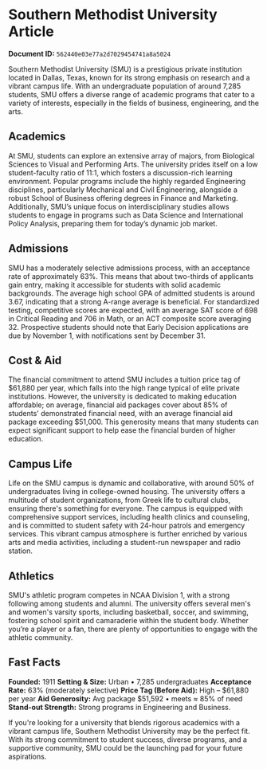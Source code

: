 # Southern Methodist University Article

**Document ID:** `562440e03e77a2d7029454741a8a5024`

Southern Methodist University (SMU) is a prestigious private institution located in Dallas, Texas, known for its strong emphasis on research and a vibrant campus life. With an undergraduate population of around 7,285 students, SMU offers a diverse range of academic programs that cater to a variety of interests, especially in the fields of business, engineering, and the arts.

## Academics
At SMU, students can explore an extensive array of majors, from Biological Sciences to Visual and Performing Arts. The university prides itself on a low student-faculty ratio of 11:1, which fosters a discussion-rich learning environment. Popular programs include the highly regarded Engineering disciplines, particularly Mechanical and Civil Engineering, alongside a robust School of Business offering degrees in Finance and Marketing. Additionally, SMU’s unique focus on interdisciplinary studies allows students to engage in programs such as Data Science and International Policy Analysis, preparing them for today’s dynamic job market.

## Admissions
SMU has a moderately selective admissions process, with an acceptance rate of approximately 63%. This means that about two-thirds of applicants gain entry, making it accessible for students with solid academic backgrounds. The average high school GPA of admitted students is around 3.67, indicating that a strong A-range average is beneficial. For standardized testing, competitive scores are expected, with an average SAT score of 698 in Critical Reading and 706 in Math, or an ACT composite score averaging 32. Prospective students should note that Early Decision applications are due by November 1, with notifications sent by December 31.

## Cost & Aid
The financial commitment to attend SMU includes a tuition price tag of $61,880 per year, which falls into the high range typical of elite private institutions. However, the university is dedicated to making education affordable; on average, financial aid packages cover about 85% of students' demonstrated financial need, with an average financial aid package exceeding $51,000. This generosity means that many students can expect significant support to help ease the financial burden of higher education.

## Campus Life
Life on the SMU campus is dynamic and collaborative, with around 50% of undergraduates living in college-owned housing. The university offers a multitude of student organizations, from Greek life to cultural clubs, ensuring there's something for everyone. The campus is equipped with comprehensive support services, including health clinics and counseling, and is committed to student safety with 24-hour patrols and emergency services. This vibrant campus atmosphere is further enriched by various arts and media activities, including a student-run newspaper and radio station.

## Athletics
SMU's athletic program competes in NCAA Division 1, with a strong following among students and alumni. The university offers several men's and women's varsity sports, including basketball, soccer, and swimming, fostering school spirit and camaraderie within the student body. Whether you’re a player or a fan, there are plenty of opportunities to engage with the athletic community.

## Fast Facts
**Founded:** 1911
**Setting & Size:** Urban • 7,285 undergraduates
**Acceptance Rate:** 63% (moderately selective)
**Price Tag (Before Aid):** High – $61,880 per year
**Aid Generosity:** Avg package $51,592 • meets ≈ 85% of need
**Stand-out Strength:** Strong programs in Engineering and Business.

If you're looking for a university that blends rigorous academics with a vibrant campus life, Southern Methodist University may be the perfect fit. With its strong commitment to student success, diverse programs, and a supportive community, SMU could be the launching pad for your future aspirations.
